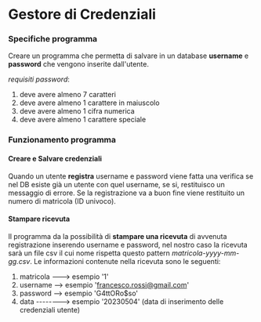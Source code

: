 # Gestore di Credenziali
### Specifiche programma
Creare un programma che permetta di salvare in un database **username** e **password** che vengono inserite dall'utente.

*requisiti password*:
1. deve avere almeno 7 caratteri
2. deve avere almeno 1 carattere in maiuscolo
3. deve avere almeno 1 cifra numerica
4. deve avere almeno 1 carattere speciale

### Funzionamento programma

#### Creare e Salvare credenziali
Quando un utente **registra** username e password viene fatta una verifica se nel DB esiste già un utente con quel username, se si, restituisco un messaggio di errore.  Se la registrazione va a buon fine viene restituito un numero di matricola (ID univoco).

#### Stampare ricevuta
Il programma da la possibilità di **stampare una ricevuta** di avvenuta registrazione inserendo username e password, nel nostro caso la ricevuta sarà un file csv il cui nome rispetta questo pattern *matricola-yyyy-mm-gg.csv*.  Le informazioni contenute nella ricevuta sono le seguenti:  
1. matricola ---> esempio '1'
2. username --> esempio 'francesco.rossi@gmail.com'
3. password --> esempio 'G4ttORo$so'
4. data --------> esempio '20230504' (data di inserimento delle credenziali utente)
